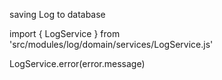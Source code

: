 saving Log to database

import { LogService } from 'src/modules/log/domain/services/LogService.js'

LogService.error(error.message)
